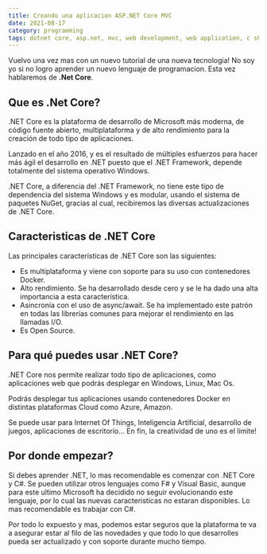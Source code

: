 ```yaml
---
title: Creando una aplicacion ASP.NET Core MVC
date: 2021-08-17
category: programming
tags: dotnet core, asp.net, mvc, web development, web application, c sharp, c#
---
```

Vuelvo una vez mas con un nuevo tutorial de una nueva tecnologia! No soy yo si no logro
aprender un nuevo lenguaje de programacion. Esta vez hablaremos de **.Net Core**.

## Que es .Net Core?

.NET Core es la plataforma de desarrollo de Microsoft más moderna, de código fuente abierto, 
multiplataforma y de alto rendimiento para la creación de todo tipo de aplicaciones.

Lanzado en el año 2016, y es el resultado de múltiples esfuerzos para hacer más ágil el 
desarrollo en .NET puesto que el .NET Framework, depende totalmente del sistema operativo Windows.

.NET Core, a diferencia del .NET Framework, no tiene este tipo de dependencia del sistema Windows 
y es modular, usando el sistema de paquetes NuGet, gracias al cual, recibiremos las diversas 
actualizaciones de .NET Core.

## Caracteristicas de .NET Core

Las principales características de .NET Core son las siguientes:

* Es multiplataforma y viene con soporte para su uso con contenedores Docker.
* Alto rendimiento. Se ha desarrollado desde cero y se le ha dado una alta importancia a esta característica.
* Asincronía con el uso de async/await. Se ha implementado este patrón en todas las librerías comunes para mejorar el rendimiento en las llamadas I/O.
* Es Open Source.

## Para qué puedes usar .NET Core?

.NET Core nos permite realizar todo tipo de aplicaciones, como aplicaciones web que podrás desplegar en Windows, Linux, Mac Os.

Podrás desplegar tus aplicaciones usando contenedores Docker en distintas plataformas Cloud como Azure, Amazon.

Se puede usar para Internet Of Things, Inteligencia Artificial, desarrollo de juegos, aplicaciones de escritorio... 
En fin, la creatividad de uno es el limite!

## Por donde empezar?

Si debes aprender .NET, lo mas recomendable es comenzar con .NET Core y C#. Se pueden utilizar otros lenguajes como
F# y Visual Basic, aunque para este ultimo Microsoft ha decidido no seguir evolucionando este lenguaje, por lo cual
las nuevas caracteristicas no estaran disponibles. Lo mas recomendable es trabajar con C#.

Por todo lo expuesto y mas, podemos estar seguros que la plataforma te va a asegurar estar al filo
de las novedades y que todo lo que desarrolles pueda ser actualizado y con soporte durante mucho tiempo.
